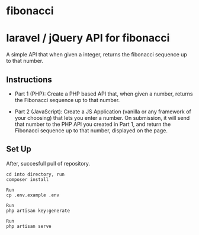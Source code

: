 # fibonacci
laravel / jQuery API for fibonacci
===============

A simple API that when given a integer, returns the fibonacci sequence up to that number.

Instructions
-------------

* Part 1 (PHP):
Create a PHP based API that, when given a number, returns the Fibonacci sequence up to that number.

* Part 2 (JavaScript):
Create a JS Application (vanilla or any framework of your choosing) that lets you enter a number. On submission, it will send that number to the PHP API you created in Part 1, and return the Fibonacci sequence up to that number, displayed on the page.

Set Up
----------

After, succesfull pull of repository.

```
cd into directory, run 
composer install
```

```
Run 
cp .env.example .env
```
```
Run
php artisan key:generate
```
```
Run
php artisan serve
```
